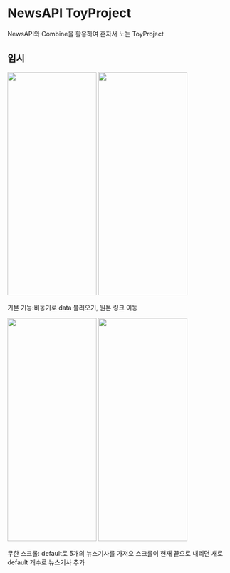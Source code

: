 # NewsAPI ToyProject

NewsAPI와 Combine을 활용하여 혼자서 노는 ToyProject
<br/>

## 임시

<img src="https://i.esdrop.com/d/f/xJR8oet2qE/O5tJWDp9CP.gif" width="200" height="500"/> <img src="https://i.esdrop.com/d/f/xJR8oet2qE/gGwcDi8t5S.gif" width="200" height="500"/>
<br>

기본 기능:비동기로 data 불러오기, 원본 링크 이동
<br/>

<img src="https://i.esdrop.com/d/f/xJR8oet2qE/ULUou8Djyo.gif" width="200" height="500"/> <img src="https://i.esdrop.com/d/f/xJR8oet2qE/rj3C9PIyu4.gif" width="200" height="500"/>
<br/>

무한 스크롤: default로 5개의 뉴스기사를 가져오 스크롤이 현재 끝으로 내리면 새로 default 개수로 뉴스기사 추가
<br/>
